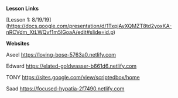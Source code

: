 **Lesson Links**

[Lesson 1: 8/19/19] (https://docs.google.com/presentation/d/1TxpjAyXQMZT8td2yoxKA-nRCVdm_XtLWQvf1m5lGoaA/edit#slide=id.p)


**Websites**

Aseel
https://loving-bose-5763a0.netlify.com

Edward 
https://elated-goldwasser-b661d6.netlify.com

TONY
https://sites.google.com/view/scriptedbox/home

Saad
https://focused-hypatia-2f7490.netlify.com
